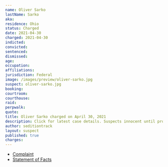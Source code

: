 ```yaml
---
name: Oliver Sarko
lastName: Sarko
aka:
residence: Ohio
status: Charged
date: 2021-04-30
charged: 2021-04-30
indicted:
convicted: 
sentenced: 
dismissed: 
age:
occupation:
affiliations:
jurisdiction: Federal
image: /images/preview/oliver-sarko.jpg
suspect: oliver-sarko.jpg
booking:
courtroom:
courthouse:
raid:
perpwalk:
quote:
title: Oliver Sarko charged on April 30, 2021
description: Click for latest case details. Suspects innocent until proven guilty.
author: seditiontrack
layout: suspect
published: true
charges:
---
```

- [Complaint](https://extremism.gwu.edu/sites/g/files/zaxdzs2191/f/Oliver%20Louis%20Sarko%20Criminal%20Complaint.pdf)
- [Statement of Facts](https://www.justice.gov/usao-dc/case-multi-defendant/file/1393736/download)
